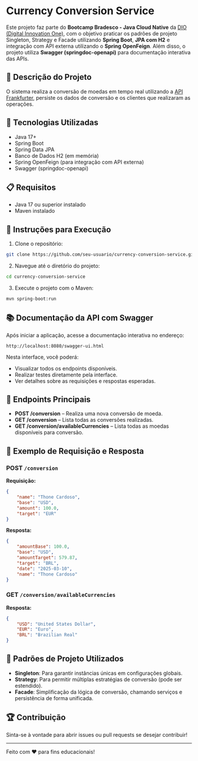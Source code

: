 # Currency Conversion Service

Este projeto faz parte do **Bootcamp Bradesco - Java Cloud Native** da [DIO (Digital Innovation One)](https://www.dio.me), com o objetivo praticar os padrões de projeto Singleton, Strategy e Facade utilizando **Spring Boot**, **JPA com H2** e integração com API externa utilizando o **Spring OpenFeign**. Além disso, o projeto utiliza **Swagger (springdoc-openapi)** para documentação interativa das APIs.

## 📌 Descrição do Projeto

O sistema realiza a conversão de moedas em tempo real utilizando a [API Frankfurter](https://www.frankfurter.app/), persiste os dados de conversão e os clientes que realizaram as operações.

## 🚀 Tecnologias Utilizadas
- Java 17+
- Spring Boot
- Spring Data JPA
- Banco de Dados H2 (em memória)
- Spring OpenFeign (para integração com API externa)
- Swagger (springdoc-openapi)

## 📋 Requisitos
- Java 17 ou superior instalado
- Maven instalado

## 📜 Instruções para Execução

1. Clone o repositório:
```bash
git clone https://github.com/seu-usuario/currency-conversion-service.git
```

2. Navegue até o diretório do projeto:
```bash
cd currency-conversion-service
```

3. Execute o projeto com o Maven:
```bash
mvn spring-boot:run
```

## 📚 Documentação da API com Swagger

Após iniciar a aplicação, acesse a documentação interativa no endereço:

```
http://localhost:8080/swagger-ui.html
```

Nesta interface, você poderá:
- Visualizar todos os endpoints disponíveis.
- Realizar testes diretamente pela interface.
- Ver detalhes sobre as requisições e respostas esperadas.

## 🔗 Endpoints Principais

- **POST /conversion** – Realiza uma nova conversão de moeda.
- **GET /conversion** – Lista todas as conversões realizadas.
- **GET /conversion/availableCurrencies** – Lista todas as moedas disponíveis para conversão.

## 🎯 Exemplo de Requisição e Resposta

### POST `/conversion`
**Requisição:**
```json
{
    "name": "Thone Cardoso",
    "base": "USD",
    "amount": 100.0,
    "target": "EUR"
}
```

**Resposta:**
```json
{
    "amountBase": 100.0,
    "base": "USD",
    "amountTarget": 579.87,
    "target": "BRL",
    "date": "2025-03-10",
    "name": "Thone Cardoso"
}
```

### GET `/conversion/availableCurrencies`
**Resposta:**
```json
{
    "USD": "United States Dollar",
    "EUR": "Euro",
    "BRL": "Brazilian Real"
}
```

## 🧩 Padrões de Projeto Utilizados
- **Singleton**: Para garantir instâncias únicas em configurações globais.
- **Strategy**: Para permitir múltiplas estratégias de conversão (pode ser estendido).
- **Facade**: Simplificação da lógica de conversão, chamando serviços e persistência de forma unificada.

## 🏆 Contribuição
Sinta-se à vontade para abrir issues ou pull requests se desejar contribuir!

---

Feito com ❤️ para fins educacionais!


